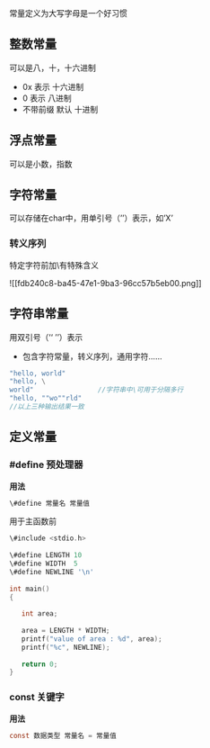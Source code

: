 常量定义为大写字母是一个好习惯

## 整数常量

可以是八，十，十六进制

- 0x 表示 十六进制
- 0 表示 八进制
- 不带前缀 默认 十进制

## 浮点常量

可以是小数，指数

## 字符常量

可以存储在char中，用单引号（’’）表示，如’X’

### 转义序列

特定字符前加\有特殊含义

![[fdb240c8-ba45-47e1-9ba3-96cc57b5eb00.png]]

## 字符串常量

用双引号（‘‘ ’’）表示

- 包含字符常量，转义序列，通用字符……

```C
"hello, world"
"hello, \
world"                //字符串中\可用于分隔多行
"hello, ""wo""rld"
//以上三种输出结果一致
```

## 定义常量

### \#define 预处理器

**用法**

```C
\#define 常量名 常量值
```

用于主函数前

```C
\#include <stdio.h>
 
\#define LENGTH 10   
\#define WIDTH  5
\#define NEWLINE '\n'
 
int main()
{
 
   int area;  
  
   area = LENGTH * WIDTH;
   printf("value of area : %d", area);
   printf("%c", NEWLINE);
 
   return 0;
}
```

### const 关键字

**用法**

```C
const 数据类型 常量名 = 常量值
```